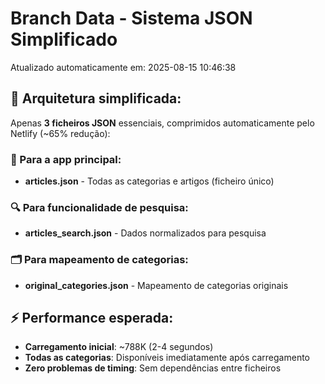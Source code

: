 # Branch Data - Sistema JSON Simplificado
Atualizado automaticamente em: 2025-08-15 10:46:38

## 🎯 Arquitetura simplificada:
Apenas **3 ficheiros JSON** essenciais, comprimidos automaticamente pelo Netlify (~65% redução):

### 📱 Para a app principal:
- **articles.json** - Todas as categorias e artigos (ficheiro único)

### 🔍 Para funcionalidade de pesquisa:
- **articles_search.json** - Dados normalizados para pesquisa

### 🗂️ Para mapeamento de categorias:
- **original_categories.json** - Mapeamento de categorias originais

## ⚡ Performance esperada:
- **Carregamento inicial**: ~788K (2-4 segundos)
- **Todas as categorias**: Disponíveis imediatamente após carregamento
- **Zero problemas de timing**: Sem dependências entre ficheiros
